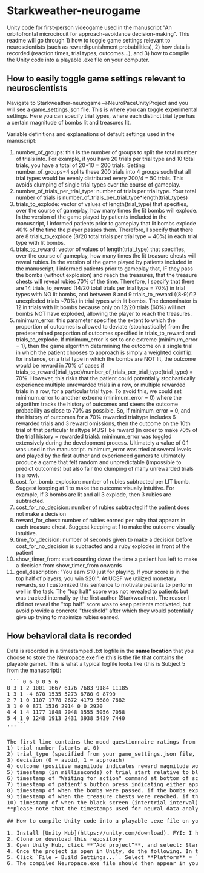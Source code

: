 # Starkweather-neurogame

Unity code for first-person videogame used in the manuscript "An orbitofrontal microcircuit for approach-avoidance decision-making". This readme will go through 1) how to toggle game settings relevant to neuroscientists (such as reward/punishment probabilities), 2) how data is recorded (reaction times, trial types, outcomes...), and 3) how to compile the Unity code into a playable .exe file on your computer.

## How to easily toggle game settings relevant to neuroscientists

Navigate to Starkweather-neurogame-->NeuroPaceUnityProject and you will see a game_settings.json file. This is where you can toggle experimental settings. Here you can specify trial types, where each distinct trial type has a certain magnitude of bombs lit and treasures lit.

Variable definitions and explanations of default settings used in the manuscript:

1) number_of_groups: this is the number of groups to split the total number of trials into. For example, if you have 20 trials per trial type and 10 total trials, you have a total of 20*10 = 200 trials. Setting number_of_groups=4 splits these 200 trials into 4 groups such that all trial types would be evenly distributed every 200/4 = 50 trials. This avoids clumping of single trial types over the course of gameplay.
2) number_of_trials_per_trial_type: number of trials per trial type. Your total number of trials is number_of_trials_per_trial_type*length(trial_types)
3) trials_to_explode: vector of values of length(trial_type) that specifies, over the course of gameplay, how many times the lit bombs will explode. In the version of the game played by patients included in the manuscript, I informed patients prior to gameplay that lit bombs explode 40% of the time the player passes them. Therefore, I specify that there are 8 trials_to_explode (8/20 total trials per trial type = 40%) in each trial type with lit bombs.
4) trials_to_reward: vector of values of length(trial_type) that specifies, over the course of gameplay, how many times the lit treasure chests will reveal rubies. In the version of the game played by patients included in the manuscript, I informed patients prior to gameplay that, IF they pass the bombs (without explosion) and reach the treasures, that the treasure chests will reveal rubies 70% of the time. Therefore, I specify that there are 14 trials_to_reward (14/20 total trials per trial type = 70%) in trial types with NO lit bombs, and between 8 and 9 trials_to_reward ((8-9)/12 unexploded trials ~70%) in trial types with lit bombs. The denominator is 12 in trials with lit bombs because only on 12/20 trials (60%) will not bombs NOT have exploded, allowing the player to reach the treasures.
5) minimum_error: this parameter specifies the extent to which the proportion of outcomes is allowed to deviate (stochastically) from the predetermined proportion of outcomes specified in trials_to_reward and trials_to_explode. If minimum_error is set to one extreme (minimum_error = 1), then the game algorithm determining the outcome on a single trial in which the patient chooses to approach is simply a weighted coinflip: for instance, on a trial type in which the bombs are NOT lit, the outcome would be reward in 70% of cases if trials_to_reward(trial_type)/number_of_trials_per_trial_type(trial_type) = 70%. However, this risks that the patient could potentially stochastically experience multiple unrewarded trials in a row, or multiple rewarded trials in a row, for a particular trial type. To avoid this, we could set minimum_error to another extreme (minimum_error = 0) where the algorithm tracks the history of outcomes and steers the outcome probability as close to 70% as possible. So, if minimum_error = 0, and the history of outcomes for a 70% rewarded trialtype includes 6 rewarded trials and 3 reward omissions, then the outcome on the 10th trial of that particular trialtype MUST be reward (in order to make 70% of the trial history = rewarded trials). minimum_error was toggled extensively during the development process. Ultimately a value of 0.1 was used in the manuscript. minimum_error was tried at several levels and played by the first author and experienced gamers to ultimately produce a game that felt random and unpredictable (impossible to predict outcomes) but also fair (no clumping of many unrewarded trials in a row).
6) cost_for_bomb_explosion: number of rubies subtracted per LIT bomb. Suggest keeping at 1 to make the outcome visually intuitive. For example, if 3 bombs are lit and all 3 explode, then 3 rubies are subtracted.
7) cost_for_no_decision: number of rubies subtracted if the patient does not make a decision
8) reward_for_chest: number of rubies earned per ruby that appears in each treasure chest. Suggest keeping at 1 to make the outcome visually intuitive.
9) time_for_decision: number of seconds given to make a decision before cost_for_no_decision is subtracted and a ruby explodes in front of the patient
10) show_timer_from: start counting down the time a patient has left to make a decision from show_timer_from onwards
11) goal_description: "You earn $10 just for playing. If your score is in the top half of players, you win $20!". At UCSF we utilized monetary rewards, so I customized this sentence to motivate patients to perform well in the task. The "top half" score was not revealed to patients but was tracked internally by the first author (Starkweather). The reason I did not reveal the "top half" score was to keep patients motivated, but avoid provide a concrete "threshold" after which they would potentially give up trying to maximize rubies earned.

## How behavioral data is recorded

Data is recorded in a timestamped .txt logfile in the **same location** that you choose to store the Neuropace.exe file (this is the file that contains the playable game). This is what a typical logfile looks like (this is Subject 5 from the manuscript):

<pre> ``` 0 6 0 0 5 6
0 3 1 2 1001 1667 6176 7683 9184 11185
1 3 1 -4 870 1535 5273 6780 0 8790
2 7 1 0 1107 1778 2672 4179 5680 7682
3 1 0 0 871 1536 2914 0 0 2920
4 4 1 4 1177 1848 2048 3555 5056 7058
5 4 1 0 1248 1913 2431 3938 5439 7440
...``` <pre>

The first line contains the mood questionnaire ratings from the survey at the beginning of the game. The columns in the second line onwards indicates the following:
1) trial number (starts at 0)
2) trial_type (specified from your game_settings.json file, see above)
3) decision (0 = avoid, 1 = approach)
4) outcome (positive magnitude indicates reward magnitude won; negative magnitude indicate punishment magnitude)
5) timestamp (in milliseconds) of trial start relative to black screen that precedes each trial
6) timestamp of "Waiting for action" command at bottom of screen that marks eligible to make decision with button press
7) timestamp of patient's button press indicating either approach or avoid
8) timestamp of when the bombs were passed. if the bombs exploded, this is the timestamp of punishment. if the trial was avoided, this value is recorded as "0".
9) timestamp of when the treasure chests were reached. if the treasure chests opened up, this is the timestamp of reward. if the trial was avoided, this value is recorded as "0".
10) timestamp of when the black screen (intertrial interval) started
**please note that the timestamps used for neural data analysis in the manuscript were confirmed and corrected with greater millisecond precision using the Blackbox toolkit, as the computer clocktime for recording keypresses and screen changes is not perfect. Blackbox toolkit inputs involved a separate buttonbox for indicating button presses, a photodiode for trial onset times, and a microphone for the timing of outcomes**. In general, we found that the logfile records timepoints within tens of milliseconds of precision. This slight inaccuracy in the logfile likely depends on computing speed.

## How to compile Unity code into a playable .exe file on your computer

1. Install [Unity Hub](https://unity.com/download). FYI: I have tested opening and compiling the code with Unity2021.3.16.
2. Clone or download this repository
3. Open Unity Hub, click **“Add project”**, and select: Starkweather-neurogame/NeuroPaceUnityProject. You **must** selected the inner "NeuroPaceUnityProject" folder. **Do not** select the outer Starkweather-neurogame folder or any other outer folder.
4. Once the project is open in Unity, do the following. In the **Project** pane, navigate to: Assets/Scenes/SampleScene.unity. Then double-click `SampleScene.unity` to open it. You should see a long hallway with the game objects (bombs, treasures...) all contained inside a large mausoleum.
5. Click `File ▸ Build Settings...`. Select **Platform** = `PC, Mac & Linux`, **Target** = `Windows`. Click **“Add Open Scenes”**. Then Click **“Build”** and choose an output folder.
6. The compiled Neuropace.exe file should then appear in your chosen output folder. This .exe file is compiled with the game contingencies you set inside the game_settings json file. It can be dropped onto your computer (I have run it on Lenovo Thinkstation and Lenovo laptops...) to be opened and played. Once you start playing, it will record the results in a logfile in the **same folder** in which you store the .exe file.
